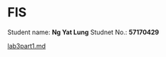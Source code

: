 # FIS
Student name: __Ng Yat Lung__
Studnet No.: __57170429__

[lab3part1.md](https://github.com/longshot-47/FIS/blob/main/lab3part1.md)
